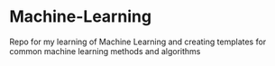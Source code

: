 # Machine-Learning
Repo for my learning of Machine Learning and creating templates for common machine learning methods and algorithms
